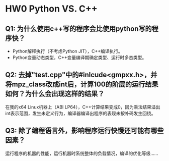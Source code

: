 <!-- 起始时间10:32 -->
# HW0 Python VS. C++

## Q1: 为什么使⽤c++写的程序会⽐使⽤python写的程序快？
- Python解释执行（不考虑Python JIT），C++编译执行。
- Python变量动态类型，C++变量编译期确定类型、运行时多态类型。

## Q2: 去掉"test.cpp"中的#inlcude<gmpxx.h>，并将mpz_class改成int后，计算100的阶层的运⾏结果如何？为什么会出现这样的结果？
在我的x64 Linux机器上（ABI LP64），C++计算结果变成0，因为乘法结果溢出int表示范围，发生未定义行为，编译器编译出程序的表现未按补码发生回绕。

## Q3: 除了编程语⾔外，影响程序运⾏快慢还可能有哪些因素？
运行程序的机器的性能，运行机器时系统整体的负载情况，编译的优化等级……

<!-- 结束时间10:41 -->
